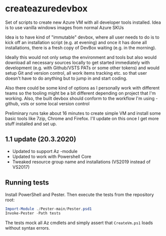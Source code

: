 # createazuredevbox
Set of scripts to create new Azure VM with all developer tools installed. Idea is to use vanilla windows images from normal Azure SKUs

Idea is to have kind of "immutable" devbox, where all user needs to do is to kick off an installation script (e.g. at evening) and once it has done all installations, there is a fresh copy of DevBox waiting (e.g. in the morning).

Ideally this would not only setup the environment and tools but also would download all necessary sources locally to get started immediately with development (e.g. with Github/VSTS PATs or some other tokens) and would setup Git and version control, all work items tracking etc. so that user doesn't have to do anything but to jump in and start coding.

Also there could be some kind of options as I personally work with different teams so the tooling might be a bit different depending on project that I'm working. Also, the built devbox should conform to the workflow I'm using - github, vsts or some local version control

Preliminary runs take about 16 minutes to create simple VM and install some basic tools like 7zip, Chrome and Firefox. I'll update on this once I get more stuff installed and set up.

## 1.1 update (20.3.2020)
- Updated to support Az -module
- Updated to work with Powershell Core
- Tweaked resource group name and installations (VS2019 instead of VS2017)

## Running tests

Install PowerShell and Pester. Then execute the tests from the repository root:

```powershell
Import-Module ./Pester-main/Pester.psd1
Invoke-Pester -Path tests
```

The tests mock all Az cmdlets and simply assert that `CreateVm.ps1` loads without syntax errors.
